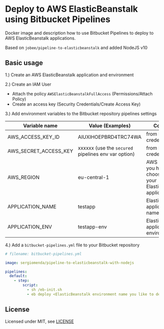 # Deploy to AWS ElasticBeanstalk using Bitbucket Pipelines

Docker image and description how to use Bitbucket Pipelines to deploy to AWS ElasticBeanstalk applications.

Based on `jobee/pipeline-to-elasticbeanstalk` and added NodeJS v10


Basic usage
-------

1.) Create an AWS ElasticBeanstalk application and environment

2.) Create an IAM User
- Attach the policy `AWSElasticBeanstalkFullAccess` (Permissions/Attach Policy)
- Create an access key (Security Credentials/Create Access Key)

3.) Add environment variables to the Bitbucket repository pipelines settings

| Variable name         | Value (Examples)     | Comment                                                            |
| --------------------- | -------------------- | ------------------------------------------------------------------ |
| AWS_ACCESS_KEY_ID     | AIUXIHOEPBRD4TRC74WA | from IAM User credentials                                          |
| AWS_SECRET_ACCESS_KEY | xxxxxx (use the `secured` pipelines env var option) | from IAM User credentials           |
| AWS_REGION            | eu-central-1         | AWS Region you have choosen for your ElasticBeanstalk application  |
| APPLICATION_NAME      | testapp              | ElasticBeanstalk application name                                  |
| APPLICATION_ENV       | testapp-env          | ElasticBeanstalk application environment                           |


4.) Add a `bitbucket-pipelines.yml` file to your Bitbucket repository

```yaml
# filename: bitbucket-pipelines.yml

image: sergiomenda/pipeline-to-elasticbeanstalk-with-nodejs

pipelines:
  default:
    - step:
        script:
          - sh /eb-init.sh
          - eb deploy <ElasticBeanstalk environment name you like to deploy to>
```

License
-------

Licensed under MIT, see [LICENSE](LICENSE)
